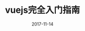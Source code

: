 ---
layout:     keynote
title:      vuejs完全入门指南
date:       2017-11-14
iframe:     "http://elsonzhang.cn/topic/primary_vue/index.html"
tags:
    - vuejs
---